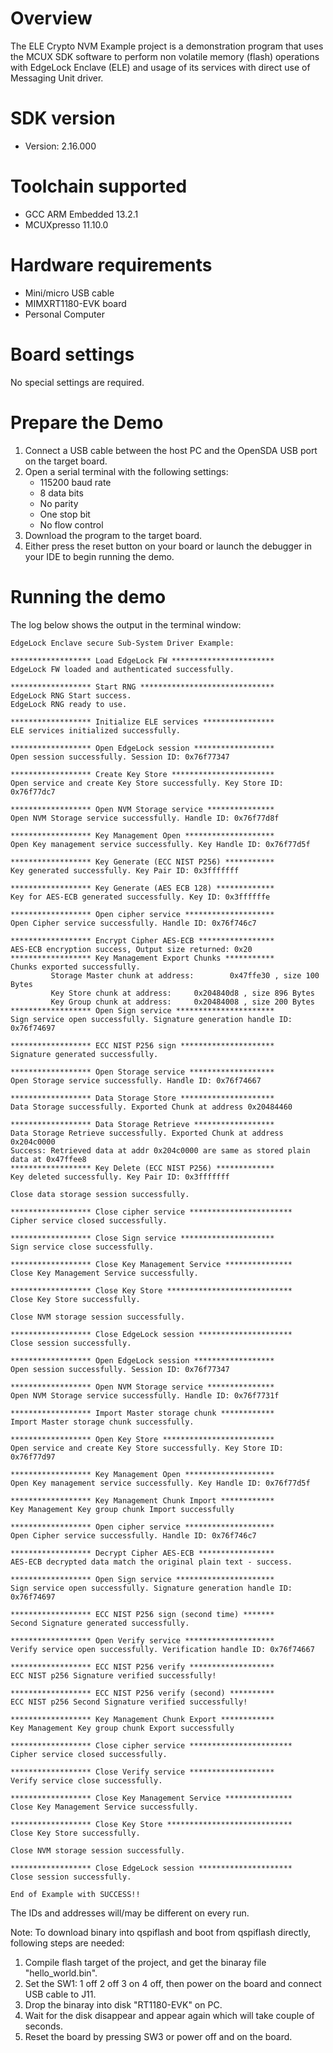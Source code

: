 Overview
========
The ELE Crypto NVM Example project is a demonstration program that uses the MCUX SDK
software to perform non volatile memory (flash) operations with EdgeLock Enclave (ELE)
and usage of its services with direct use of Messaging Unit driver.


SDK version
===========
- Version: 2.16.000

Toolchain supported
===================
- GCC ARM Embedded  13.2.1
- MCUXpresso  11.10.0

Hardware requirements
=====================
- Mini/micro USB cable
- MIMXRT1180-EVK board
- Personal Computer

Board settings
==============
No special settings are required.

Prepare the Demo
================
1.  Connect a USB cable between the host PC and the OpenSDA USB port on the target board. 
2.  Open a serial terminal with the following settings:
    - 115200 baud rate
    - 8 data bits
    - No parity
    - One stop bit
    - No flow control
3.  Download the program to the target board.
4.  Either press the reset button on your board or launch the debugger in your IDE to begin running the demo.

Running the demo
================
The log below shows the output in the terminal window:
~~~~~~~~~~~~~~~~~~~~~~~~~~~~~~~~~~~
EdgeLock Enclave secure Sub-System Driver Example:

****************** Load EdgeLock FW ***********************
EdgeLock FW loaded and authenticated successfully.

****************** Start RNG ******************************
EdgeLock RNG Start success.
EdgeLock RNG ready to use.

****************** Initialize ELE services ****************
ELE services initialized successfully.

****************** Open EdgeLock session ******************
Open session successfully. Session ID: 0x76f77347

****************** Create Key Store ***********************
Open service and create Key Store successfully. Key Store ID: 0x76f77dc7

****************** Open NVM Storage service ***************
Open NVM Storage service successfully. Handle ID: 0x76f77d8f

****************** Key Management Open ********************
Open Key management service successfully. Key Handle ID: 0x76f77d5f

****************** Key Generate (ECC NIST P256) ***********
Key generated successfully. Key Pair ID: 0x3fffffff

****************** Key Generate (AES ECB 128) *************
Key for AES-ECB generated successfully. Key ID: 0x3ffffffe

****************** Open cipher service ********************
Open Cipher service successfully. Handle ID: 0x76f746c7

****************** Encrypt Cipher AES-ECB *****************
AES-ECB encryption success, Output size returned: 0x20
****************** Key Management Export Chunks ***********
Chunks exported successfully.
         Storage Master chunk at address:        0x47ffe30 , size 100 Bytes
         Key Store chunk at address:     0x204840d8 , size 896 Bytes
         Key Group chunk at address:     0x20484008 , size 200 Bytes
****************** Open Sign service **********************
Sign service open successfully. Signature generation handle ID: 0x76f74697

****************** ECC NIST P256 sign *********************
Signature generated successfully.

****************** Open Storage service *******************
Open Storage service successfully. Handle ID: 0x76f74667

****************** Data Storage Store *********************
Data Storage successfully. Exported Chunk at address 0x20484460

****************** Data Storage Retrieve ******************
Data Storage Retrieve successfully. Exported Chunk at address 0x204c0000
Success: Retrieved data at addr 0x204c0000 are same as stored plain data at 0x47ffee8
****************** Key Delete (ECC NIST P256) *************
Key deleted successfully. Key Pair ID: 0x3fffffff

Close data storage session successfully.

****************** Close cipher service ***********************
Cipher service closed successfully.

****************** Close Sign service *********************
Sign service close successfully.

****************** Close Key Management Service ***************
Close Key Management Service successfully.

****************** Close Key Store ****************************
Close Key Store successfully.

Close NVM storage session successfully.

****************** Close EdgeLock session *********************
Close session successfully.

****************** Open EdgeLock session ******************
Open session successfully. Session ID: 0x76f77347

****************** Open NVM Storage service ***************
Open NVM Storage service successfully. Handle ID: 0x76f7731f

****************** Import Master storage chunk ************
Import Master storage chunk successfully.

****************** Open Key Store *************************
Open service and create Key Store successfully. Key Store ID: 0x76f77d97

****************** Key Management Open ********************
Open Key management service successfully. Key Handle ID: 0x76f77d5f

****************** Key Management Chunk Import ************
Key Management Key group chunk Import successfully

****************** Open cipher service ********************
Open Cipher service successfully. Handle ID: 0x76f746c7

****************** Decrypt Cipher AES-ECB *****************
AES-ECB decrypted data match the original plain text - success.

****************** Open Sign service **********************
Sign service open successfully. Signature generation handle ID: 0x76f74697

****************** ECC NIST P256 sign (second time) *******
Second Signature generated successfully.

****************** Open Verify service ********************
Verify service open successfully. Verification handle ID: 0x76f74667

****************** ECC NIST P256 verify *******************
ECC NIST p256 Signature verified successfully!

****************** ECC NIST P256 verify (second) **********
ECC NIST p256 Second Signature verified successfully!

****************** Key Management Chunk Export ************
Key Management Key group chunk Export successfully

****************** Close cipher service ***********************
Cipher service closed successfully.

****************** Close Verify service *******************
Verify service close successfully.

****************** Close Key Management Service ***************
Close Key Management Service successfully.

****************** Close Key Store ****************************
Close Key Store successfully.

Close NVM storage session successfully.

****************** Close EdgeLock session *********************
Close session successfully.

End of Example with SUCCESS!!
~~~~~~~~~~~~~~~~~~~~~~~~~~~~~~~~~~~
The IDs and addresses will/may be different on every run.

Note:
To download binary into qspiflash and boot from qspiflash directly, following steps are needed:
1. Compile flash target of the project, and get the binaray file "hello_world.bin".
3. Set the SW1: 1 off 2 off 3 on 4 off, then power on the board and connect USB cable to J11.
4. Drop the binaray into disk "RT1180-EVK" on PC.
5. Wait for the disk disappear and appear again which will take couple of seconds.
7. Reset the board by pressing SW3 or power off and on the board. 
